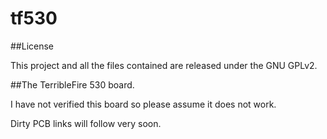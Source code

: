 # tf530

##License

This project and all the files contained are released under the GNU GPLv2.

##The TerribleFire 530 board.

I have not verified this board so please assume it does not work. 

Dirty PCB links will follow very soon.
